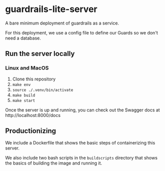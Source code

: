 # guardrails-lite-server
A bare minimum deployment of guardrails as a service.


For this deployment, we use a config file to define our Guards so we don't need a database.

## Run the server locally

### Linux and MacOS
1. Clone this repository
2. `make env`
3. `source ./.venv/bin/activate`
4. `make build`
5. `make start`

Once the server is up and running, you can check out the Swagger docs at http://localhost:8000/docs


## Productionizing
We include a Dockerfile that shows the basic steps of containerizing this server.

We also include two bash scripts in the `buildscripts` directory that shows the basics of building the image and running it.